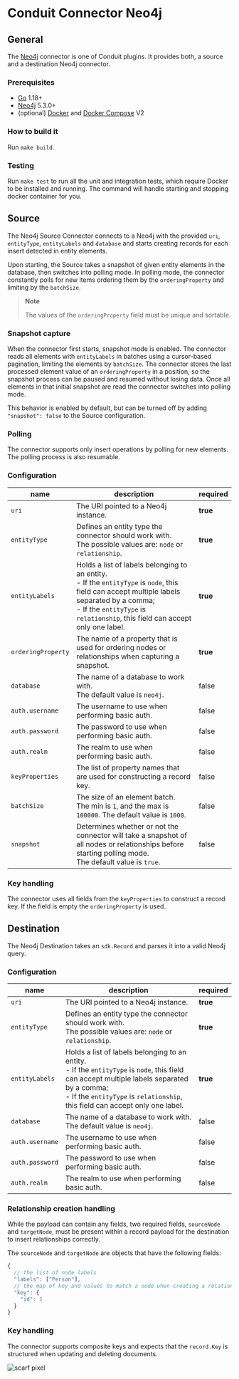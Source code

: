 # Conduit Connector Neo4j

## General

The [Neo4j](https://neo4j.com/) connector is one of Conduit plugins. It provides both, a source and a destination Neo4j connector.

### Prerequisites

- [Go](https://go.dev/) 1.18+
- [Neo4j](https://neo4j.com/) 5.3.0+
- (optional) [Docker](https://www.docker.com/) and [Docker Compose](https://docs.docker.com/compose/compose-file/) V2

### How to build it

Run `make build`.

### Testing

Run `make test` to run all the unit and integration tests, which require Docker to be installed and running. The command will handle starting and stopping docker container for you.

## Source

The Neo4j Source Connector connects to a Neo4j with the provided `uri`, `entityType`, `entityLabels` and `database` and starts creating records for each insert detected in entity elements.

Upon starting, the Source takes a snapshot of given entity elements in the database, then switches into polling mode. In polling mode, the connector constantly polls for new items ordering them by the `orderingProperty` and limiting by the `batchSize`.

> **Note**
>
> The values of the `orderingProperty` field must be unique and sortable.

### Snapshot capture

When the connector first starts, snapshot mode is enabled. The connector reads all elements with `entityLabels` in batches using a cursor-based pagination, limiting the elements by `batchSize`. The connector stores the last processed element value of an `orderingProperty` in a position, so the snapshot process can be paused and resumed without losing data. Once all elements in that initial snapshot are read the connector switches into polling mode.

This behavior is enabled by default, but can be turned off by adding `"snapshot": false` to the Source configuration.

### Polling

The connector supports only insert operations by polling for new elements. The polling process is also resumable.

### Configuration

| name               | description                                                                                                                                                                                                                        | required |
| ------------------ | ---------------------------------------------------------------------------------------------------------------------------------------------------------------------------------------------------------------------------------- | -------- |
| `uri`              | The URI pointed to a Neo4j instance.                                                                                                                                                                                               | **true** |
| `entityType`       | Defines an entity type the connector should work with.<br/>The possible values are: `node` or `relationship`.                                                                                                                      | **true** |
| `entityLabels`     | Holds a list of labels belonging to an entity.<br/>- If the `entityType` is `node`, this field can accept multiple labels separated by a comma;<br/>- If the `entityType` is `relationship`, this field can accept only one label. | **true** |
| `orderingProperty` | The name of a property that is used for ordering nodes or relationships when capturing a snapshot.                                                                                                                                 | **true** |
| `database`         | The name of a database to work with.<br/>The default value is `neo4j`.                                                                                                                                                             | false    |
| `auth.username`    | The username to use when performing basic auth.                                                                                                                                                                                    | false    |
| `auth.password`    | The password to use when performing basic auth.                                                                                                                                                                                    | false    |
| `auth.realm`       | The realm to use when performing basic auth.                                                                                                                                                                                       | false    |
| `keyProperties`    | The list of property names that are used for constructing a record key.                                                                                                                                                            | false    |
| `batchSize`        | The size of an element batch.<br/>The min is `1`, and the max is `100000`. The default value is `1000`.                                                                                                                            | false    |
| `snapshot`         | Determines whether or not the connector will take a snapshot of all nodes or relationships before starting polling mode.<br/>The default value is `true`.                                                                          | false    |

### Key handling

The connector uses all fields from the `keyProperties` to construct a record key. If the field is empty the `orderingProperty` is used.

## Destination

The Neo4j Destination takes an `sdk.Record` and parses it into a valid Neo4j query.

### Configuration

| name            | description                                                                                                                                                                                                                        | required |
| --------------- | ---------------------------------------------------------------------------------------------------------------------------------------------------------------------------------------------------------------------------------- | -------- |
| `uri`           | The URI pointed to a Neo4j instance.                                                                                                                                                                                               | **true** |
| `entityType`    | Defines an entity type the connector should work with.<br/>The possible values are: `node` or `relationship`.                                                                                                                      | **true** |
| `entityLabels`  | Holds a list of labels belonging to an entity.<br/>- If the `entityType` is `node`, this field can accept multiple labels separated by a comma;<br/>- If the `entityType` is `relationship`, this field can accept only one label. | **true** |
| `database`      | The name of a database to work with.<br/>The default value is `neo4j`.                                                                                                                                                             | false    |
| `auth.username` | The username to use when performing basic auth.                                                                                                                                                                                    | false    |
| `auth.password` | The password to use when performing basic auth.                                                                                                                                                                                    | false    |
| `auth.realm`    | The realm to use when performing basic auth.                                                                                                                                                                                       | false    |

### Relationship creation handling

While the payload can contain any fields, two required fields, `sourceNode` and `targetNode`, must be present within a record payload for the destination to insert relationships correctly.

The `sourceNode` and `targetNode` are objects that have the following fields:

```js
{
  // the list of node labels
  "labels": ["Person"],
  // the map of key and values to match a node when creating a relationship
  "key": {
    "id": 1
  }
}
```

### Key handling

The connector supports composite keys and expects that the `record.Key` is structured when updating and deleting documents.


![scarf pixel](https://static.scarf.sh/a.png?x-pxid=34c5d9c6-5f6f-484e-af55-c4ef60fe6a26)
